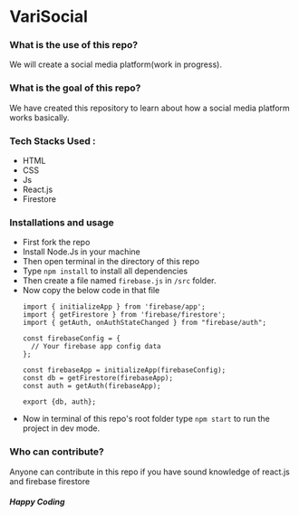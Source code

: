 # VariSocial

### What is the use of this repo?
We will create a social media platform(work in progress).

### What is the goal of this repo?
We have created this repository to learn about how a social media platform works basically.

### Tech Stacks Used :
- HTML
- CSS
- Js
- React.js
- Firestore

### Installations and usage

- First fork the repo
- Install Node.Js in your machine
- Then open terminal in the directory of this repo
- Type ```npm install``` to install all dependencies
- Then create a file named ```firebase.js``` in ```/src``` folder.
- Now copy the below code in that file
  ```
  import { initializeApp } from 'firebase/app';
  import { getFirestore } from 'firebase/firestore';
  import { getAuth, onAuthStateChanged } from "firebase/auth";

  const firebaseConfig = {
    // Your firebase app config data
  };

  const firebaseApp = initializeApp(firebaseConfig);
  const db = getFirestore(firebaseApp);
  const auth = getAuth(firebaseApp);

  export {db, auth};
  ```
- Now in terminal of this repo's root folder type ```npm start``` to run the project in dev mode.

### Who can contribute?
Anyone can contribute in this repo if you have sound knowledge of react.js and firebase firestore

##### Happy Coding 
